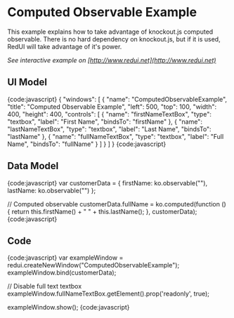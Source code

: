 # Computed Observable Example

This example explains how to take advantage of knockout.js computed observable.
There is no hard dependency on knockout.js, but if it is used, RedUI will take advantage of it's power.

_See interactive example on [http://www.redui.net](http://www.redui.net)_

## UI Model

{code:javascript}
{
    "windows": [
        {
            "name": "ComputedObservableExample",
            "title": "Computed Observable Example",
            "left": 500,
            "top": 100,
            "width": 400,
            "height": 400,
            "controls": [
                {
                    "name": "firstNameTextBox",
                    "type": "textbox",
                    "label": "First Name",
                    "bindsTo": "firstName"
                },
                {
                    "name": "lastNameTextBox",
                    "type": "textbox",
                    "label": "Last Name",
                    "bindsTo": "lastName"
                },
                {
                    "name": "fullNameTextBox",
                    "type": "textbox",
                    "label": "Full Name",
                    "bindsTo": "fullName"
                }
            ]
        }
    ]
}
{code:javascript}

## Data Model

{code:javascript}
var customerData = {
	firstName: ko.observable(""),
	lastName: ko.observable("")
};

// Computed observable
customerData.fullName = ko.computed(function () { return this.firstName() + " " + this.lastName(); }, customerData);
{code:javascript}

## Code

{code:javascript}
var exampleWindow = redui.createNewWindow("ComputedObservableExample");
exampleWindow.bind(customerData);

// Disable full text textbox
exampleWindow.fullNameTextBox.getElement().prop('readonly', true);

exampleWindow.show();
{code:javascript}